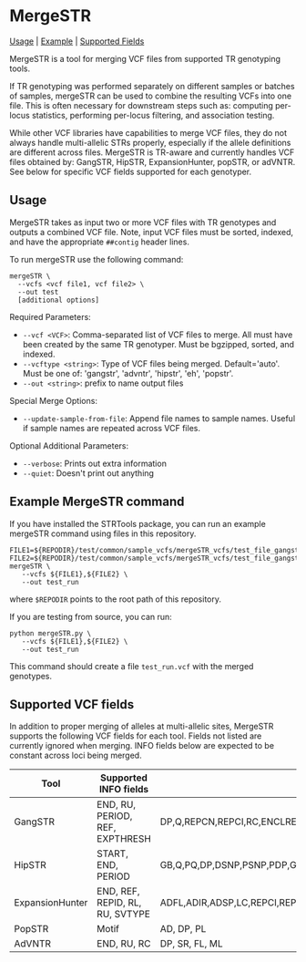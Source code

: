 # MergeSTR 
<a href="#usage">Usage</a> | <a href="#example">Example</a> | <a href="#supported">Supported Fields</a> 


MergeSTR is a tool for merging VCF files from supported TR genotyping tools.

If TR genotyping was performed separately on different samples or batches of samples, mergeSTR can be used to combine the resulting VCFs into one file. This is often necessary for downstream steps such as: computing per-locus statistics, performing per-locus filtering, and association testing.

While other VCF libraries have capabilities to merge VCF files, they do not always handle multi-allelic STRs properly, especially if the allele definitions are different across files. MergeSTR is TR-aware and currently handles VCF files obtained by: GangSTR, HipSTR, ExpansionHunter, popSTR, or adVNTR. See below for specific VCF fields supported for each genotyper.

<a name="usage"></a>
## Usage 
MergeSTR takes as input two or more VCF files with TR genotypes and outputs a combined VCF file. Note, input VCF files must be sorted, indexed, and have the appropriate `##contig` header lines.

To run mergeSTR use the following command: 
```
mergeSTR \
  --vcfs <vcf file1, vcf file2> \
  --out test
  [additional options]
```

Required Parameters: 
* `--vcf <VCF>`: Comma-separated list of VCF files to merge. All must have been created by the same TR genotyper. Must be bgzipped, sorted, and indexed. 
* `--vcftype <string>`: Type of VCF files being merged. Default='auto'. Must be one of: 'gangstr', 'advntr', 'hipstr', 'eh', 'popstr'.
* `--out <string>`: prefix to name output files

Special Merge Options: 
* `--update-sample-from-file`: Append file names to sample names. Useful if sample names are repeated across VCF files.

Optional Additional Parameters: 
* `--verbose`: Prints out extra information 
* `--quiet`: Doesn't print out anything 

<a name="example"></a>
## Example MergeSTR command 

If you have installed the STRTools package, you can run an example mergeSTR command using files in this repository.

```
FILE1=${REPODIR}/test/common/sample_vcfs/mergeSTR_vcfs/test_file_gangstr1.vcf.gz
FILE2=${REPODIR}/test/common/sample_vcfs/mergeSTR_vcfs/test_file_gangstr2.vcf.gz
mergeSTR \
   --vcfs ${FILE1},${FILE2} \
   --out test_run
```
where `$REPODIR` points to the root path of this repository.

If you are testing from source, you can run:
```
python mergeSTR.py \
   --vcfs ${FILE1},${FILE2} \
   --out test_run
```

This command should create a file `test_run.vcf` with the merged genotypes.

<a name="supported"></a>

## Supported VCF fields

In addition to proper merging of alleles at multi-allelic sites, MergeSTR supports the following VCF fields for each tool. Fields not listed are currently ignored when merging. INFO fields below are expected to be constant across loci being merged.

| Tool | Supported INFO fields | Supported FORMAT fields |
|-----|---------|--------|
| GangSTR | END, RU, PERIOD, REF, EXPTHRESH | DP,Q,REPCN,REPCI,RC,ENCLREADS,FLNKREADS,ML,INS,STDERR,QEXP |
| HipSTR | START, END, PERIOD| GB,Q,PQ,DP,DSNP,PSNP,PDP,GLDIFF,DSTUTTER,DFLANKINDEL,AB,FS,DAB,ALLREADS,MALLREADS|
| ExpansionHunter | END, REF, REPID, RL, RU, SVTYPE |ADFL,ADIR,ADSP,LC,REPCI,REPCN,SO |
| PopSTR | Motif| AD, DP, PL|
| AdVNTR |END, RU, RC |DP, SR, FL, ML |
